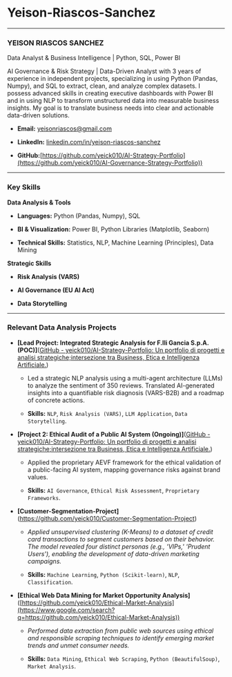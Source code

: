 # Yeison-Riascos-Sanchez
---

### **YEISON RIASCOS SANCHEZ**

Data Analyst & Business Intelligence | Python, SQL, Power BI

AI Governance & Risk Strategy | Data-Driven Analyst with 3 years of experience in independent projects, specializing in using Python (Pandas, Numpy), and SQL to extract, clean, and analyze complex datasets. I possess advanced skills in creating executive dashboards with Power BI and in using NLP to transform unstructured data into measurable business insights. My goal is to translate business needs into clear and actionable data-driven solutions.

- **Email:** [yeisonriascos@gmail.com](yeisonriascos@gmail.com)
  
- **LinkedIn:** [linkedin.com/in/yeison-riascos-sanchez](https://https://linkedin.com/in/yeison-riascos-sanchez)
  
- **GitHub:**[https://github.com/yeick010/AI-Strategy-Portfolio](https://github.com/yeick010/AI-Governance-Strategy-Portfolio))
  

---

### **Key Skills**

**Data Analysis & Tools**

- **Languages:** Python (Pandas, Numpy), SQL
  
- **BI & Visualization:** Power BI, Python Libraries (Matplotlib, Seaborn)
  
- **Technical Skills:** Statistics, NLP, Machine Learning (Principles), Data Mining
  

**Strategic Skills**

- **Risk Analysis (VARS)**
  
- **AI Governance (EU AI Act)**
  
- **Data Storytelling**
  

---

### **Relevant Data Analysis Projects**

- **[Lead Project: Integrated Strategic Analysis for F.lli Gancia S.p.A. (POC)]**([GitHub - yeick010/AI-Strategy-Portfolio: Un portfolio di progetti e analisi strategiche;intersezione tra Business, Etica e Intelligenza Artificiale.](https://github.com/yeick010/AI-Strategy-Portfolio))
  
  - Led a strategic NLP analysis using a multi-agent architecture (LLMs) to analyze the sentiment of 350 reviews. Translated AI-generated insights into a quantifiable risk diagnosis (VARS-B2B) and a roadmap of concrete actions.
    
  - **Skills:** `NLP`, `Risk Analysis (VARS)`, `LLM Application`, `Data Storytelling`.
    
- **[Project 2: Ethical Audit of a Public AI System (Ongoing)]**([GitHub - yeick010/AI-Strategy-Portfolio: Un portfolio di progetti e analisi strategiche;intersezione tra Business, Etica e Intelligenza Artificiale.](https://github.com/yeick010/AI-Strategy-Portfolio))
  
  - Applied the proprietary AEVF framework for the ethical validation of a public-facing AI system, mapping governance risks against brand values.
    
  - **Skills:** `AI Governance`, `Ethical Risk Assessment`, `Proprietary Frameworks`.
    
- **[Customer-Segmentation-Project]**(https://github.com/yeick010/Customer-Segmentation-Project)
  
  - *Applied unsupervised clustering (K-Means) to a dataset of credit card transactions to segment customers based on their behavior. The model revealed four distinct personas (e.g., 'VIPs,' 'Prudent Users'), enabling the development of data-driven marketing campaigns.*
    
  - **Skills:** `Machine Learning`, `Python (Scikit-learn)`, `NLP`, `Classification`.
    
- **[Ethical Web Data Mining for Market Opportunity Analysis]**([https://github.com/yeick010/Ethical-Market-Analysis](https://www.google.com/search?q=https://github.com/yeick010/Ethical-Market-Analysis))
  
  - *Performed data extraction from public web sources using ethical and responsible scraping techniques to identify emerging market trends and unmet consumer needs.*
    
  - **Skills:** `Data Mining`, `Ethical Web Scraping`, `Python (BeautifulSoup)`, `Market Analysis`.
